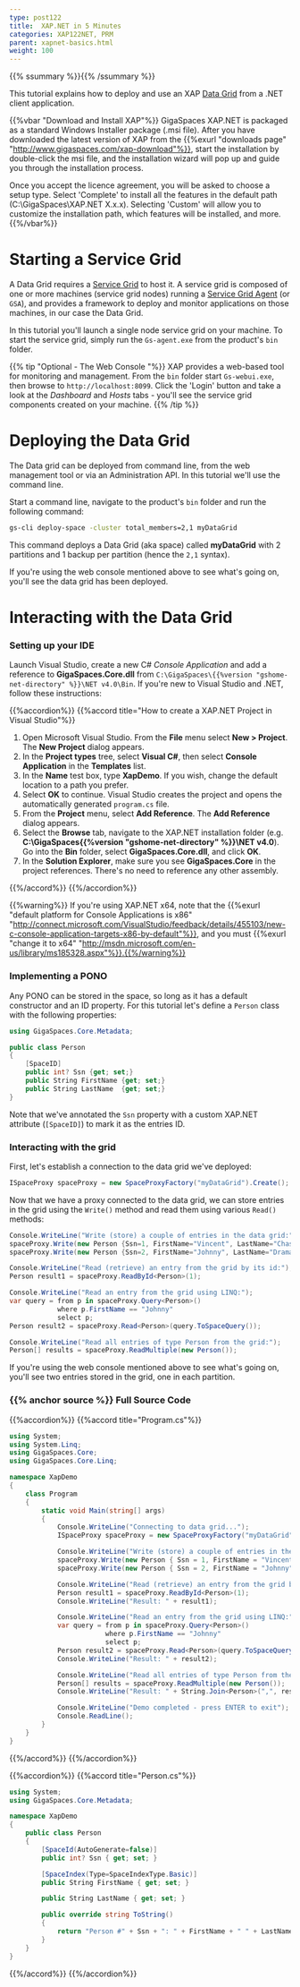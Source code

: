 ```yaml
---
type: post122
title:  XAP.NET in 5 Minutes
categories: XAP122NET, PRM
parent: xapnet-basics.html
weight: 100
---
```


{{% ssummary  %}}{{% /ssummary %}}



This tutorial explains how to deploy and use an XAP [Data Grid](../overview/the-in-memory-data-grid.html) from a .NET client application.



{{%vbar "Download and Install XAP"%}}
GigaSpaces XAP.NET is packaged as a standard Windows Installer package (.msi file). After you have downloaded the latest version of XAP from the {{%exurl "downloads page" "http://www.gigaspaces.com/xap-download"%}}, start the installation by double-click the msi file, and the installation wizard will pop up and guide you through the installation process.

Once you accept the licence agreement, you will be asked to choose a setup type. Select 'Complete' to install all the features in the default path (C:\GigaSpaces\XAP.NET X.x.x). Selecting 'Custom' will allow you to customize the installation path, which features will be installed, and more.
{{%/vbar%}}

# Starting a Service Grid

A Data Grid requires a [Service Grid](../overview/the-runtime-environment.html) to host it. A service grid is composed of one or more machines (service grid nodes) running a [Service Grid Agent](../overview/the-runtime-environment.html#gsa) (or `GSA`), and provides a framework to deploy and monitor applications on those machines, in our case the Data Grid.

In this tutorial you'll launch a single node service grid on your machine. To start the service grid, simply run the `Gs-agent.exe` from the product's `bin` folder.

{{% tip "Optional - The Web Console "%}}
XAP provides a web-based tool for monitoring and management. From the `bin` folder start `Gs-webui.exe`, then browse to `http://localhost:8099`. Click the 'Login' button and take a look at the *Dashboard* and *Hosts* tabs - you'll see the service grid components created on your machine.
{{% /tip %}}

# Deploying the Data Grid

The Data grid can be deployed from command line, from the web management tool or via an Administration API. In this tutorial we'll use the command line.

Start a command line, navigate to the product's `bin` folder and run the following command:


```bash
gs-cli deploy-space -cluster total_members=2,1 myDataGrid
```
  
This command deploys a Data Grid (aka space) called **myDataGrid** with 2 partitions and 1 backup per partition (hence the `2,1` syntax). 

If you're using the web console mentioned above to see what's going on, you'll see the data grid has been deployed.
 

# Interacting with the Data Grid


### Setting up your IDE

Launch Visual Studio, create a new C# *Console Application* and add a reference to **GigaSpaces.Core.dll** from `C:\GigaSpaces\{{%version "gshome-net-directory" %}}\NET v4.0\Bin`. If you're new to Visual Studio and .NET, follow these instructions:

{{%accordion%}}
{{%accord title="How to create a XAP.NET Project in Visual Studio"%}}
1. Open Microsoft Visual Studio. From the **File** menu select **New > Project**. The **New Project** dialog appears.
2. In the **Project types** tree, select **Visual C#**, then select **Console Application** in the **Templates** list.
3. In the **Name** test box, type **XapDemo**. If you wish, change the default location to a path you prefer.
4. Select **OK** to continue. Visual Studio creates the project and opens the automatically generated `program.cs` file.
5. From the **Project** menu, select **Add Reference**. The **Add Reference** dialog appears.
6. Select the **Browse** tab, navigate to the XAP.NET installation folder (e.g. **C:\GigaSpaces\{{%version "gshome-net-directory" %}}\NET v4.0**). Go into the **Bin** folder, select **GigaSpaces.Core.dll**, and click **OK**.
7. In the **Solution Explorer**, make sure you see **GigaSpaces.Core** in the project references. There's no need to reference any other assembly.

{{%/accord%}}
{{%/accordion%}}

{{%warning%}} If you're using XAP.NET x64, note that the {{%exurl "default platform for Console Applications is x86" "http://connect.microsoft.com/VisualStudio/feedback/details/455103/new-c-console-application-targets-x86-by-default"%}}, and you must {{%exurl "change it to x64" "http://msdn.microsoft.com/en-us/library/ms185328.aspx"%}}.{{%/warning%}}

### Implementing a PONO

Any PONO can be stored in the space, so long as it has a default constructor and an ID property. For this tutorial let's define a `Person` class with the following properties:


```csharp
using GigaSpaces.Core.Metadata;

public class Person
{
    [SpaceID]
    public int? Ssn {get; set;}
    public String FirstName {get; set;}
    public String LastName  {get; set;}
}
```

Note that we've annotated the `Ssn` property with a custom XAP.NET attribute (`[SpaceID]`) to mark it as the entries ID.

### Interacting with the grid

First, let's establish a connection to the data grid we've deployed: 


```csharp
ISpaceProxy spaceProxy = new SpaceProxyFactory("myDataGrid").Create();
```

Now that we have a proxy connected to the data grid, we can store entries in the grid using the `Write()` method and read them using various `Read()` methods:


```csharp
Console.WriteLine("Write (store) a couple of entries in the data grid:");
spaceProxy.Write(new Person {Ssn=1, FirstName="Vincent", LastName="Chase"});
spaceProxy.Write(new Person {Ssn=2, FirstName="Johnny", LastName="Drama"});

Console.WriteLine("Read (retrieve) an entry from the grid by its id:");
Person result1 = spaceProxy.ReadById<Person>(1);

Console.WriteLine("Read an entry from the grid using LINQ:");
var query = from p in spaceProxy.Query<Person>()
            where p.FirstName == "Johnny"
            select p;
Person result2 = spaceProxy.Read<Person>(query.ToSpaceQuery());

Console.WriteLine("Read all entries of type Person from the grid:");
Person[] results = spaceProxy.ReadMultiple(new Person());
```

If you're using the web console mentioned above to see what's going on, you'll see two entries stored in the grid, one in each partition.

### {{% anchor source %}} Full Source Code

{{%accordion%}}
{{%accord title="Program.cs"%}}

```csharp
using System;
using System.Linq;
using GigaSpaces.Core;
using GigaSpaces.Core.Linq;

namespace XapDemo
{
    class Program
    {
        static void Main(string[] args)
        {
            Console.WriteLine("Connecting to data grid...");
            ISpaceProxy spaceProxy = new SpaceProxyFactory("myDataGrid").Create();

            Console.WriteLine("Write (store) a couple of entries in the data grid:");
            spaceProxy.Write(new Person { Ssn = 1, FirstName = "Vincent", LastName = "Chase" });
            spaceProxy.Write(new Person { Ssn = 2, FirstName = "Johnny", LastName = "Drama" });

            Console.WriteLine("Read (retrieve) an entry from the grid by its id:");
            Person result1 = spaceProxy.ReadById<Person>(1);
            Console.WriteLine("Result: " + result1);

            Console.WriteLine("Read an entry from the grid using LINQ:");
            var query = from p in spaceProxy.Query<Person>()
                        where p.FirstName == "Johnny"
                        select p;
            Person result2 = spaceProxy.Read<Person>(query.ToSpaceQuery());
            Console.WriteLine("Result: " + result2);

            Console.WriteLine("Read all entries of type Person from the grid:");
            Person[] results = spaceProxy.ReadMultiple(new Person());
            Console.WriteLine("Result: " + String.Join<Person>(",", results));

            Console.WriteLine("Demo completed - press ENTER to exit");
            Console.ReadLine();
        }
    }
}
```
{{%/accord%}}
{{%/accordion%}}

{{%accordion%}}
{{%accord title="Person.cs"%}}


```csharp
using System;
using GigaSpaces.Core.Metadata;

namespace XapDemo
{
    public class Person
    {
        [SpaceId(AutoGenerate=false)]
        public int? Ssn { get; set; }

        [SpaceIndex(Type=SpaceIndexType.Basic)]
        public String FirstName { get; set; }

        public String LastName { get; set; }

        public override string ToString()
        {
            return "Person #" + Ssn + ": " + FirstName + " " + LastName;
        }
    }
}
```
{{%/accord%}}
{{%/accordion%}}


